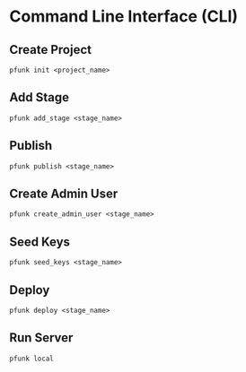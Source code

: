 # Command Line Interface (CLI)

## Create Project

```commandline
pfunk init <project_name>
```
## Add Stage

```commandline
pfunk add_stage <stage_name>
```

## Publish

```commandline
pfunk publish <stage_name>
```
## Create Admin User

```commandline
pfunk create_admin_user <stage_name>
```

## Seed Keys

```commandline
pfunk seed_keys <stage_name>
```

## Deploy

```commandline
pfunk deploy <stage_name>
```

## Run Server

```commandline
pfunk local 
```